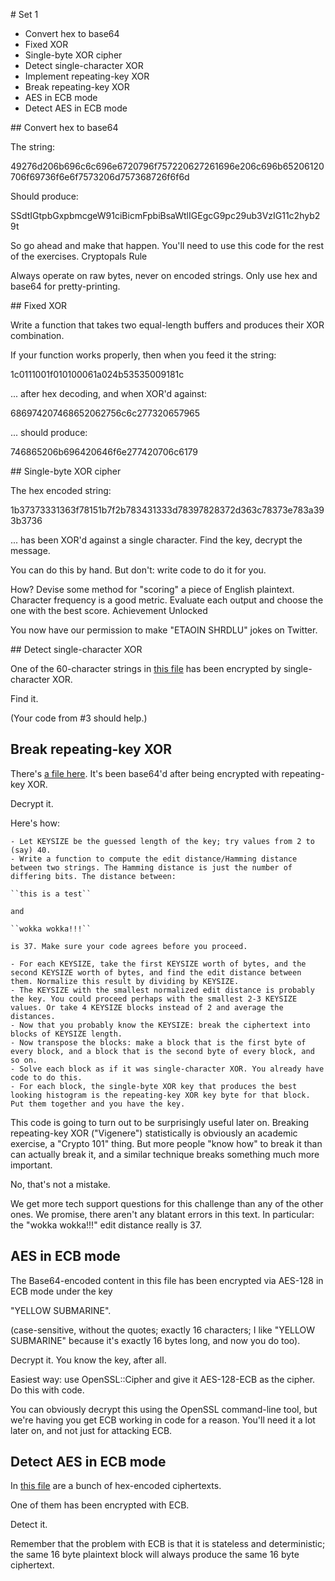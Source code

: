 # Set 1

 - Convert hex to base64
 - Fixed XOR
 - Single-byte XOR cipher
 - Detect single-character XOR
 - Implement repeating-key XOR
 - Break repeating-key XOR
 - AES in ECB mode
 - Detect AES in ECB mode

## Convert hex to base64

The string:

49276d206b696c6c696e6720796f757220627261696e206c696b65206120706f69736f6e6f7573206d757368726f6f6d

Should produce:

SSdtIGtpbGxpbmcgeW91ciBicmFpbiBsaWtlIGEgcG9pc29ub3VzIG11c2hyb29t

So go ahead and make that happen. You'll need to use this code for the rest of the exercises.
Cryptopals Rule

Always operate on raw bytes, never on encoded strings. Only use hex and base64 for pretty-printing.

## Fixed XOR

Write a function that takes two equal-length buffers and produces their XOR combination.

If your function works properly, then when you feed it the string:

1c0111001f010100061a024b53535009181c

... after hex decoding, and when XOR'd against:

686974207468652062756c6c277320657965

... should produce:

746865206b696420646f6e277420706c6179

## Single-byte XOR cipher

The hex encoded string:

1b37373331363f78151b7f2b783431333d78397828372d363c78373e783a393b3736

... has been XOR'd against a single character. Find the key, decrypt the message.

You can do this by hand. But don't: write code to do it for you.

How? Devise some method for "scoring" a piece of English plaintext. Character frequency is a good metric. Evaluate each output and choose the one with the best score.
Achievement Unlocked

You now have our permission to make "ETAOIN SHRDLU" jokes on Twitter.

## Detect single-character XOR

One of the 60-character strings in [this file](data/4.txt) has been encrypted by single-character XOR.

Find it.

(Your code from #3 should help.)

## Break repeating-key XOR

There's [a file here](data/6.txt). It's been base64'd after being encrypted with repeating-key XOR.

Decrypt it.

Here's how:

    - Let KEYSIZE be the guessed length of the key; try values from 2 to (say) 40.
    - Write a function to compute the edit distance/Hamming distance between two strings. The Hamming distance is just the number of differing bits. The distance between:

    ``this is a test``

    and

    ``wokka wokka!!!``

    is 37. Make sure your code agrees before you proceed.

    - For each KEYSIZE, take the first KEYSIZE worth of bytes, and the second KEYSIZE worth of bytes, and find the edit distance between them. Normalize this result by dividing by KEYSIZE.
    - The KEYSIZE with the smallest normalized edit distance is probably the key. You could proceed perhaps with the smallest 2-3 KEYSIZE values. Or take 4 KEYSIZE blocks instead of 2 and average the distances.
    - Now that you probably know the KEYSIZE: break the ciphertext into blocks of KEYSIZE length.
    - Now transpose the blocks: make a block that is the first byte of every block, and a block that is the second byte of every block, and so on.
    - Solve each block as if it was single-character XOR. You already have code to do this.
    - For each block, the single-byte XOR key that produces the best looking histogram is the repeating-key XOR key byte for that block. Put them together and you have the key.

This code is going to turn out to be surprisingly useful later on. Breaking repeating-key XOR ("Vigenere") statistically is obviously an academic exercise, a "Crypto 101" thing. But more people "know how" to break it than can actually break it, and a similar technique breaks something much more important.

No, that's not a mistake.

We get more tech support questions for this challenge than any of the other ones. We promise, there aren't any blatant errors in this text. In particular: the "wokka wokka!!!" edit distance really is 37.

## AES in ECB mode

The Base64-encoded content in this file has been encrypted via AES-128 in ECB mode under the key

"YELLOW SUBMARINE".

(case-sensitive, without the quotes; exactly 16 characters; I like "YELLOW SUBMARINE" because it's exactly 16 bytes long, and now you do too).

Decrypt it. You know the key, after all.

Easiest way: use OpenSSL::Cipher and give it AES-128-ECB as the cipher.
Do this with code.

You can obviously decrypt this using the OpenSSL command-line tool, but we're having you get ECB working in code for a reason. You'll need it a lot later on, and not just for attacking ECB.

## Detect AES in ECB mode

In [this file](data/8.txt) are a bunch of hex-encoded ciphertexts.

One of them has been encrypted with ECB.

Detect it.

Remember that the problem with ECB is that it is stateless and deterministic; the same 16 byte plaintext block will always produce the same 16 byte ciphertext.
